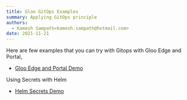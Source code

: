 ```yaml
---
title: Gloo GitOps Examples
summary: Applying GitOps principle
authors:
  - Kamesh Sampath<kamesh.sampath@hotmail.com>
date: 2021-11-21
---
```


Here are few examples that you can try with Gitops with Gloo Edge and Portal,

- [Gloo Edge and Portal Demo](https://kameshsampath.github.io/fruits-api-gitops/)

Using Secrets with Helm

- [Helm Secrets Demo](https://github.com/kameshsampath/helm-secret-demo)

